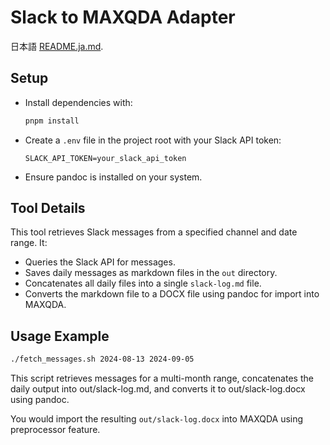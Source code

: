 # Slack to MAXQDA Adapter

日本語 [README.ja.md](./README.ja.md).

## Setup
- Install dependencies with:
  ```sh
  pnpm install
  ```
- Create a `.env` file in the project root with your Slack API token:
  ```
  SLACK_API_TOKEN=your_slack_api_token
  ```
- Ensure pandoc is installed on your system.

## Tool Details
This tool retrieves Slack messages from a specified channel and date range. It:
- Queries the Slack API for messages.
- Saves daily messages as markdown files in the `out` directory.
- Concatenates all daily files into a single `slack-log.md` file.
- Converts the markdown file to a DOCX file using pandoc for import into MAXQDA.

## Usage Example

```sh
./fetch_messages.sh 2024-08-13 2024-09-05
```

This script retrieves messages for a multi-month range, concatenates the daily output into out/slack-log.md, and converts it to out/slack-log.docx using pandoc.

You would import the resulting `out/slack-log.docx` into MAXQDA using preprocessor feature.
